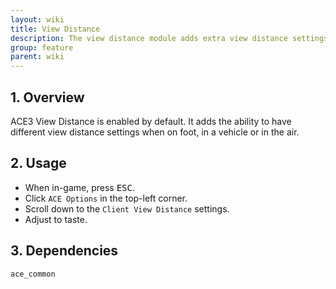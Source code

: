 ```yaml
---
layout: wiki
title: View Distance
description: The view distance module adds extra view distance settings
group: feature
parent: wiki
---
```


## 1. Overview
ACE3 View Distance is enabled by default. It adds the ability to have different view distance settings when on foot, in a vehicle or in the air.

## 2. Usage
- When in-game, press <kbd>ESC</kbd>.
- Click `ACE Options` in the top-left corner.
- Scroll down to the `Client View Distance` settings.
- Adjust to taste. 

## 3. Dependencies
`ace_common`
